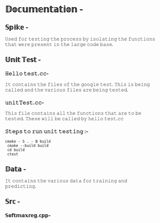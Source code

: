 
# 𝔻𝕠𝕔𝕦𝕞𝕖𝕟𝕥𝕒𝕥𝕚𝕠𝕟 - 

## 𝕊𝕡𝕚𝕜𝕖 -
𝚄𝚜𝚎𝚍 𝚏𝚘𝚛 𝚝𝚎𝚜𝚝𝚒𝚗𝚐 𝚝𝚑𝚎 𝚙𝚛𝚘𝚌𝚎𝚜𝚜 𝚋𝚢 𝚒𝚜𝚘𝚕𝚊𝚝𝚒𝚗𝚐 𝚝𝚑𝚎 𝚏𝚞𝚗𝚌𝚝𝚒𝚘𝚗𝚜 𝚝𝚑𝚊𝚝 𝚠𝚎𝚛𝚎 𝚙𝚛𝚎𝚜𝚎𝚗𝚝 𝚒𝚗 𝚝𝚑𝚎 𝚕𝚊𝚛𝚐𝚎 𝚌𝚘𝚍𝚎 𝚋𝚊𝚜𝚎.

## 𝕌𝕟𝕚𝕥 𝕋𝕖𝕤𝕥 -

### 𝙷𝚎𝚕𝚕𝚘 𝚝𝚎𝚜𝚝.𝚌𝚌-
𝙸𝚝 𝚌𝚘𝚗𝚝𝚊𝚒𝚗𝚜 𝚝𝚑𝚎 𝚏𝚒𝚕𝚎𝚜 𝚘𝚏 𝚝𝚑𝚎 𝚐𝚘𝚘𝚐𝚕𝚎 𝚝𝚎𝚜𝚝. 𝚃𝚑𝚒𝚜 𝚒𝚜 𝚋𝚎𝚒𝚗𝚐 𝚌𝚊𝚕𝚕𝚎𝚍 𝚊𝚗𝚍 𝚝𝚑𝚎 𝚟𝚊𝚛𝚒𝚘𝚞𝚜 𝚏𝚒𝚕𝚎𝚜 𝚊𝚛𝚎 𝚋𝚎𝚒𝚗𝚐 𝚝𝚎𝚜𝚝𝚎𝚍.

### 𝚞𝚗𝚒𝚝𝚃𝚎𝚜𝚝.𝚌𝚌-
𝚃𝚑𝚒𝚜 𝚏𝚒𝚕𝚎 𝚌𝚘𝚗𝚝𝚊𝚒𝚗𝚜 𝚊𝚕𝚕 𝚝𝚑𝚎 𝚏𝚞𝚗𝚌𝚝𝚒𝚘𝚗𝚜 𝚝𝚑𝚊𝚝 𝚊𝚛𝚎 𝚝𝚘 𝚋𝚎 𝚝𝚎𝚜𝚝𝚎𝚍. 𝚃𝚑𝚎𝚜𝚎 𝚠𝚒𝚕𝚕 𝚋𝚎 𝚌𝚊𝚕𝚕𝚎𝚍 𝚋𝚢 𝚑𝚎𝚕𝚕𝚘 𝚝𝚎𝚜𝚝.𝚌𝚌

### 𝚂𝚝𝚎𝚙𝚜 𝚝𝚘 𝚛𝚞𝚗 𝚞𝚗𝚒𝚝 𝚝𝚎𝚜𝚝𝚒𝚗𝚐 :-

```make
cmake - S . - B build
 cmake --build build
 cd build
 ctest
 ```

## 𝔻𝕒𝕥𝕒 -
𝙸𝚝 𝚌𝚘𝚗𝚝𝚊𝚒𝚗𝚜 𝚝𝚑𝚎 𝚟𝚊𝚛𝚒𝚘𝚞𝚜 𝚍𝚊𝚝𝚊 𝚏𝚘𝚛 𝚝𝚛𝚊𝚒𝚗𝚒𝚗𝚐 𝚊𝚗𝚍 𝚙𝚛𝚎𝚍𝚒𝚌𝚝𝚒𝚗𝚐.

## 𝕊𝕣𝕔 -

### 𝕊𝕠𝕗𝕥𝕞𝕒𝕩𝕣𝕖𝕘.𝕔𝕡𝕡-






